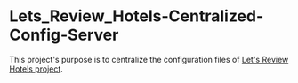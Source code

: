 # Lets_Review_Hotels-Centralized-Config-Server
This project's purpose is to centralize the configuration files of [Let's Review Hotels project](https://github.com/rajeevloghade/Lets_Review_Hotels-Microservices/tree/master).
